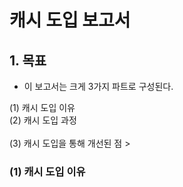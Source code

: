 
# 캐시 도입 보고서 

## 1. 목표 
- 이 보고서는 크게 3가지 파트로 구성된다.
  
(1) 캐시 도입 이유 <br>
(2) 캐시 도입 과정 <br>  
(3) 캐시 도입을 통해 개선된 점 ><br> 


### (1) 캐시 도입 이유



